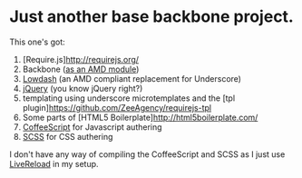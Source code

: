 # Just another base backbone project.

This one's got:

1. [Require.js]http://requirejs.org/
2. Backbone ([as an AMD module](https://github.com/amdjs/backbone))
3. [Lowdash](http://lodash.com/) (an AMD compliant replacement for Underscore)
4. [jQuery](http://jquery.com) (you know jQuery right?)
5. templating using underscore microtemplates and the [tpl plugin]https://github.com/ZeeAgency/requirejs-tpl
6. Some parts of [HTML5 Boilerplate]http://html5boilerplate.com/
7. [CoffeeScript](http://coffeescript.org/) for Javascript authering
8. [SCSS](http://sass-lang.com/) for CSS authering

I don't have any way of compiling the CoffeeScript and SCSS as I just use [LiveReload](http://livereload.com/) in my setup.